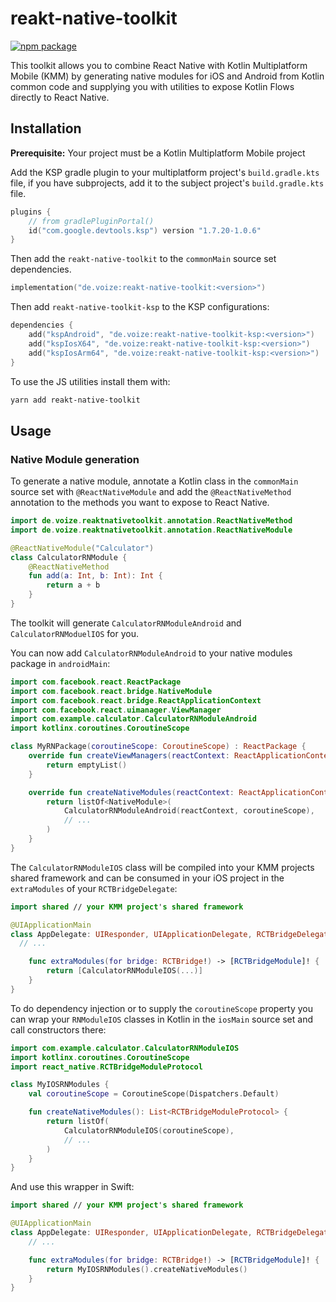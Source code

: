 # reakt-native-toolkit

[![npm package](https://badge.fury.io/js/reakt-native-toolkit.svg)](https://www.npmjs.com/package/reakt-native-toolkit)

This toolkit allows you to combine React Native with Kotlin Multiplatform Mobile (KMM) by generating native modules for iOS and Android from Kotlin common code and supplying you with utilities to expose Kotlin Flows directly to React Native.

## Installation

**Prerequisite:** Your project must be a Kotlin Multiplatform Mobile project

Add the KSP gradle plugin to your multiplatform project's `build.gradle.kts` file, if you have subprojects, add it to the subject project's `build.gradle.kts` file.

```kotlin
plugins {
    // from gradlePluginPortal()
    id("com.google.devtools.ksp") version "1.7.20-1.0.6"
}
```

Then add the `reakt-native-toolkit` to the `commonMain` source set dependencies.

```kotlin
implementation("de.voize:reakt-native-toolkit:<version>")
```

Then add `reakt-native-toolkit-ksp` to the KSP configurations:

```kotlin
dependencies {
    add("kspAndroid", "de.voize:reakt-native-toolkit-ksp:<version>")
    add("kspIosX64", "de.voize:reakt-native-toolkit-ksp:<version>")
    add("kspIosArm64", "de.voize:reakt-native-toolkit-ksp:<version>")
}
```

To use the JS utilities install them with:

```bash
yarn add reakt-native-toolkit
```

## Usage

### Native Module generation

To generate a native module, annotate a Kotlin class in the `commonMain` source set with `@ReactNativeModule` and add the `@ReactNativeMethod` annotation to the methods you want to expose to React Native.

```kotlin
import de.voize.reaktnativetoolkit.annotation.ReactNativeMethod
import de.voize.reaktnativetoolkit.annotation.ReactNativeModule

@ReactNativeModule("Calculator")
class CalculatorRNModule {
    @ReactNativeMethod
    fun add(a: Int, b: Int): Int {
        return a + b
    }
}
```

The toolkit will generate `CalculatorRNModuleAndroid` and `CalculatorRNModuelIOS` for you.

You can now add `CalculatorRNModuleAndroid` to your native modules package in `androidMain`:

```kotlin
import com.facebook.react.ReactPackage
import com.facebook.react.bridge.NativeModule
import com.facebook.react.bridge.ReactApplicationContext
import com.facebook.react.uimanager.ViewManager
import com.example.calculator.CalculatorRNModuleAndroid
import kotlinx.coroutines.CoroutineScope

class MyRNPackage(coroutineScope: CoroutineScope) : ReactPackage {
    override fun createViewManagers(reactContext: ReactApplicationContext): List<ViewManager<*, *>> {
        return emptyList()
    }

    override fun createNativeModules(reactContext: ReactApplicationContext): List<NativeModule> {
        return listOf<NativeModule>(
            CalculatorRNModuleAndroid(reactContext, coroutineScope),
            // ...
        )
    }
}
```

The `CalculatorRNModuleIOS` class will be compiled into your KMM projects shared framework and can be consumed in your iOS project in the `extraModules` of your `RCTBridgeDelegate`:

```swift
import shared // your KMM project's shared framework

@UIApplicationMain
class AppDelegate: UIResponder, UIApplicationDelegate, RCTBridgeDelegate {
  // ...

    func extraModules(for bridge: RCTBridge!) -> [RCTBridgeModule]! {
        return [CalculatorRNModuleIOS(...)]
    }
}
```

To do dependency injection or to supply the `coroutineScope` property you can wrap your `RNModuleIOS` classes in Kotlin in the `iosMain` source set and call constructors there:

```kotlin
import com.example.calculator.CalculatorRNModuleIOS
import kotlinx.coroutines.CoroutineScope
import react_native.RCTBridgeModuleProtocol

class MyIOSRNModules {
    val coroutineScope = CoroutineScope(Dispatchers.Default)

    fun createNativeModules(): List<RCTBridgeModuleProtocol> {
        return listOf(
            CalculatorRNModuleIOS(coroutineScope),
            // ...
        )
    }
}
```

And use this wrapper in Swift:

```swift
import shared // your KMM project's shared framework

@UIApplicationMain
class AppDelegate: UIResponder, UIApplicationDelegate, RCTBridgeDelegate {
    // ...

    func extraModules(for bridge: RCTBridge!) -> [RCTBridgeModule]! {
        return MyIOSRNModules().createNativeModules()
    }
}

```
